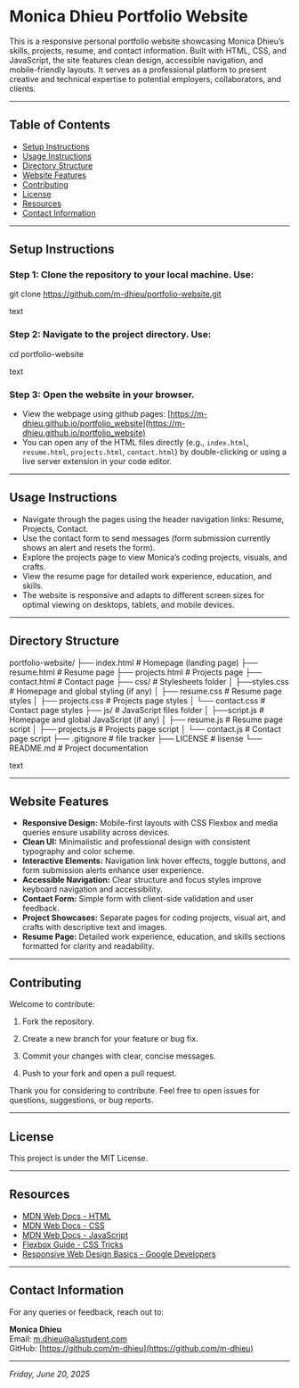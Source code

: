 # Monica Dhieu Portfolio Website

This is a responsive personal portfolio website showcasing Monica Dhieu’s skills, projects, resume, and contact information. Built with HTML, CSS, and JavaScript, the site features clean design, accessible navigation, and mobile-friendly layouts. It serves as a professional platform to present creative and technical expertise to potential employers, collaborators, and clients.

---

## Table of Contents

- [Setup Instructions](#setup-instructions)
- [Usage Instructions](#usage-instructions)
- [Directory Structure](#directory-structure)
- [Website Features](#website-features)
- [Contributing](#contributing)
- [License](#license)
- [Resources](#resources)
- [Contact Information](#contact-information)

---

## Setup Instructions

### Step 1: Clone the repository to your local machine. Use:
git clone https://github.com/m-dhieu/portfolio-website.git

text

### Step 2: Navigate to the project directory. Use:
cd portfolio-website

text

### Step 3: Open the website in your browser.
- View the webpage using github pages:  [https://m-dhieu.github.io/portfolio_website](https://m-dhieu.github.io/portfolio_website)
- You can open any of the HTML files directly (e.g., `index.html`, `resume.html`, `projects.html`, `contact.html`) by double-clicking or using a live server extension in your code editor.

---

## Usage Instructions

- Navigate through the pages using the header navigation links: Resume, Projects, Contact.
- Use the contact form to send messages (form submission currently shows an alert and resets the form).
- Explore the projects page to view Monica’s coding projects, visuals, and crafts.
- View the resume page for detailed work experience, education, and skills.
- The website is responsive and adapts to different screen sizes for optimal viewing on desktops, tablets, and mobile devices.

---

## Directory Structure

portfolio-website/
 ├── index.html                 # Homepage (landing page)
 ├── resume.html                # Resume page
 ├── projects.html              # Projects page
 ├── contact.html               # Contact page
 ├── css/                      # Stylesheets folder
 │   ├──styles.css            # Homepage and global styling (if any)
 │   ├── resume.css             # Resume page styles
 │   ├── projects.css           # Projects page styles
 │   └── contact.css            # Contact page styles
 ├── js/                       # JavaScript files folder
 │   ├──script.js            # Homepage and global JavaScript (if any)
 │   ├── resume.js              # Resume page script
 │   ├── projects.js            # Projects page script
 │   └── contact.js             # Contact page script
 ├── .gitignore                    # file tracker
 ├── LICENSE                   # lisense
 └── README.md                 # Project documentation

text

---

## Website Features

- **Responsive Design:** Mobile-first layouts with CSS Flexbox and media queries ensure usability across devices.
- **Clean UI:** Minimalistic and professional design with consistent typography and color scheme.
- **Interactive Elements:** Navigation link hover effects, toggle buttons, and form submission alerts enhance user experience.
- **Accessible Navigation:** Clear structure and focus styles improve keyboard navigation and accessibility.
- **Contact Form:** Simple form with client-side validation and user feedback.
- **Project Showcases:** Separate pages for coding projects, visual art, and crafts with descriptive text and images.
- **Resume Page:** Detailed work experience, education, and skills sections formatted for clarity and readability.

---

## Contributing

Welcome to contribute:

1. Fork the repository.

2. Create a new branch for your feature or bug fix.

3. Commit your changes with clear, concise messages.

4. Push to your fork and open a pull request.

Thank you for considering to contribute. Feel free to open issues for questions, suggestions, or bug reports.

---

## License

This project is under the MIT License.

---

## Resources

- [MDN Web Docs - HTML](https://developer.mozilla.org/en-US/docs/Web/HTML)
- [MDN Web Docs - CSS](https://developer.mozilla.org/en-US/docs/Web/CSS)
- [MDN Web Docs - JavaScript](https://developer.mozilla.org/en-US/docs/Web/JavaScript)
- [Flexbox Guide - CSS Tricks](https://css-tricks.com/snippets/css/a-guide-to-flexbox/)
- [Responsive Web Design Basics - Google Developers](https://developers.google.com/web/fundamentals/design-and-ux/responsive)

---

## Contact Information

For any queries or feedback, reach out to:

**Monica Dhieu**  
Email: [m.dhieu@alustudent.com](mailto:m.dhieu@alustudent.com)  
GitHub: [https://github.com/m-dhieu](https://github.com/m-dhieu)  

---

*Friday, June 20, 2025*
